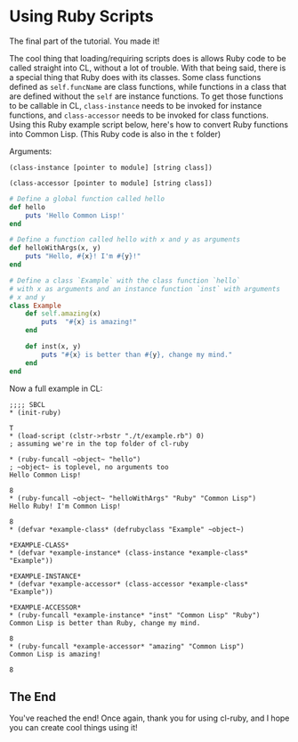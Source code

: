 # Using Ruby Scripts

The final part of the tutorial. You made it!

The cool thing that loading/requiring scripts does is allows Ruby code to be called straight into CL, without a lot of trouble. With that being said, there is a special thing that Ruby does with its classes. Some class functions defined as `self.funcName` are class functions, while functions in a class that are defined without the `self` are instance functions. To get those functions to be callable in CL, `class-instance` needs to be invoked for instance functions, and `class-accessor` needs to be invoked for class functions. Using this Ruby example script below, here's how to convert Ruby functions into Common Lisp. (This Ruby code is also in the `t` folder)

Arguments:

    (class-instance [pointer to module] [string class])

    (class-accessor [pointer to module] [string class])

```ruby
# Define a global function called hello
def hello
    puts 'Hello Common Lisp!'
end

# Define a function called hello with x and y as arguments
def helloWithArgs(x, y)
    puts "Hello, #{x}! I'm #{y}!"
end

# Define a class `Example` with the class function `hello`
# with x as arguments and an instance function `inst` with arguments
# x and y
class Example
    def self.amazing(x)
        puts  "#{x} is amazing!"
    end

    def inst(x, y)
        puts "#{x} is better than #{y}, change my mind."
    end
end
```

Now a full example in CL:

    ;;;; SBCL
    * (init-ruby)

    T
    * (load-script (clstr->rbstr "./t/example.rb") 0)
    ; assuming we're in the top folder of cl-ruby

    * (ruby-funcall ~object~ "hello")
    ; ~object~ is toplevel, no arguments too
    Hello Common Lisp!

    8
    * (ruby-funcall ~object~ "helloWithArgs" "Ruby" "Common Lisp")
    Hello Ruby! I'm Common Lisp!

    8
    * (defvar *example-class* (defrubyclass "Example" ~object~)

    *EXAMPLE-CLASS*
    * (defvar *example-instance* (class-instance *example-class* "Example"))

    *EXAMPLE-INSTANCE*
    * (defvar *example-accessor* (class-accessor *example-class* "Example"))

    *EXAMPLE-ACCESSOR*
    * (ruby-funcall *example-instance* "inst" "Common Lisp" "Ruby")
    Common Lisp is better than Ruby, change my mind.

    8
    * (ruby-funcall *example-accessor* "amazing" "Common Lisp")
    Common Lisp is amazing!

    8

## The End

You've reached the end! Once again, thank you for using cl-ruby, and I hope you can create cool things using it!